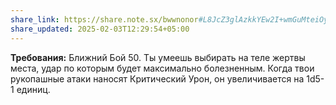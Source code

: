 ```yaml
---
share_link: https://share.note.sx/bwwnonor#L8JcZ3glAzkkYEw2I+wmGuMteiOydsserkvYuO/wKps
share_updated: 2025-02-03T12:29:54+05:00
---
```

**Требования:** Ближний Бой 50.
Ты умеешь выбирать на теле жертвы места, удар по которым будет максимально болезненным. Когда твои рукопашные атаки наносят Критический Урон, он увеличивается на 1d5-1 единиц.